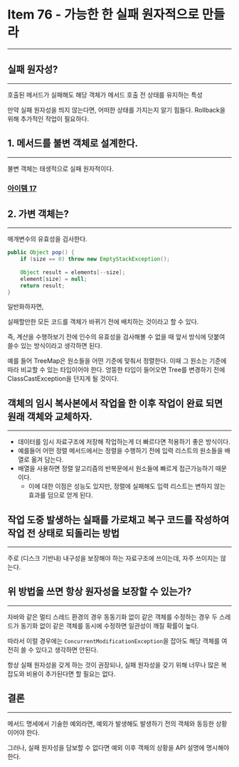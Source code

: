 # Item 76 - 가능한 한 실패 원자적으로 만들라

<hr>

## 실패 원자성?

<hr>

호출된 메서드가 실패해도 해당 객체가 메서드 호출 전 상태를 유지하는 특성

만약 실패 원자성을 띄지 않는다면, 어떠한 상태를 가지는지 알기 힘들다.
Rollback을 위해 추가적인 작업이 필요하다.

## 1. 메서드를 불변 객체로 설계한다.

<hr>

불변 객체는 태생적으로 실패 원자적이다.

### [아이템 17](https://github.com/Effective-Java-Study-2023/Effective_Java/blob/main/4%EC%9E%A5/Item%2017.md)

## 2. 가변 객체는?

<hr>

매개변수의 유효성을 검사한다.

```Java
public Object pop() {
    if (size == 0) throw new EmptyStackException();
    
    Object result = elements[--size];
    element[size] = null;
    return result;
}
```

일반화하자면,

실패할만한 모든 코드를 객체가 바뀌기 전에 배치하는 것이라고 할 수 있다.

즉, 계산을 수행하보기 전에 인수의 유효성을 검사해볼 수 없을 때 앞서 방식에 덧붙여 쓸수 있는 방식이라고 생각하면 된다.

예를 들어 TreeMap은 원소들을 어떤 기준에 맞춰서 정렬한다.
이때 그 원소는 기준에 따라 비교할 수 있는 타입이어야 한다. 엉뚱한 타입이 들어오면 Tree를 변경하기 전에 ClassCastException을 던지게 될 것이다.

## 객체의 임시 복사본에서 작업을 한 이후 작업이 완료 되면 원래 객체와 교체하자.

<hr>

- 데이터를 임시 자료구조에 저장해 작업하는게 더 빠르다면 적용하기 좋은 방식이다.
- 예를들어 어떤 정렬 메서드에서는 정렬을 수행하기 전에 입력 리스트의 원소들을 배열로 옮겨 담는다.
- 배열을 사용하면 정렬 알고리즘의 반복문에서 원소들에 빠르게 접근가능하기 때문이다.
  - 이에 대한 이점은 성능도 있지만, 정렬에 실패해도 입력 리스트는 변하지 않는 효과를 덤으로 얻게 된다.

## 작업 도중 발생하는 실패를 가로채고 복구 코드를 작성하여 작업 전 상태로 되돌리는 방법

<hr>

주로 (디스크 기반내) 내구성을 보장해야 하는 자료구조에 쓰이는데, 자주 쓰이지는 않는다.

## 위 방법을 쓰면 항상 원자성을 보장할 수 있는가?

<hr>

자바와 같은 멀티 스레드 환경의 경우 동동기화 없이 같은 객체를 수정하는 경우
두 스레드가 동기화 없이 같은 객체를 동시에 수정하면 일관성이 깨질 확률이 높다.

따라서 이럴 경우에는 `ConcurrentModificationException`을 잡아도 해당 객체를 여전히 쓸 수 있다고 생각하면 안된다.

항상 실패 원자성을 갖게 하는 것이 권장되나, 실패 원자성을 갖기 위해 너무나 많은 복잡도와 비용이 추가된다면 할 필요는 없다.


## 결론

<hr>

메서드 명세에서 기술한 예외라면, 예외가 발생해도 발생하기 전의 객체와 동등한 상황이어야 한다.

그러나, 실패 원자성을 담보할 수 없다면 예외 이후 객체의 상황을 API 설명에 명시해야 한다.



